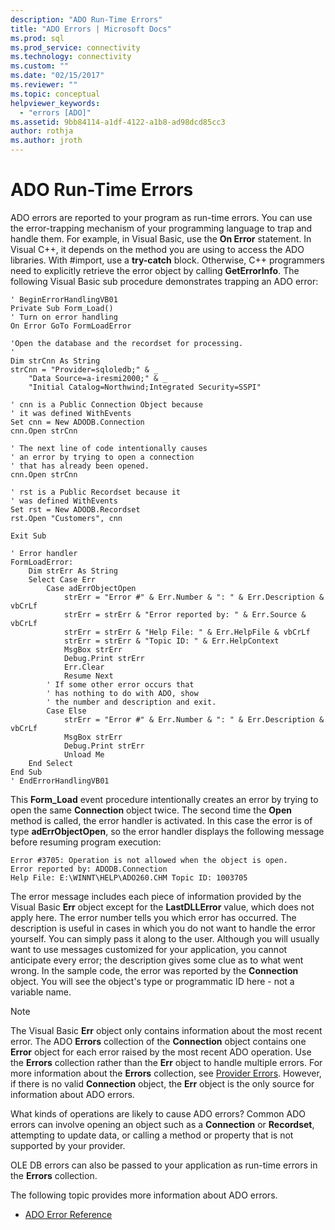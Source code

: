 ```yaml
---
description: "ADO Run-Time Errors"
title: "ADO Errors | Microsoft Docs"
ms.prod: sql
ms.prod_service: connectivity
ms.technology: connectivity
ms.custom: ""
ms.date: "02/15/2017"
ms.reviewer: ""
ms.topic: conceptual
helpviewer_keywords:
  - "errors [ADO]"
ms.assetid: 9bb84114-a1df-4122-a1b8-ad98dcd85cc3
author: rothja
ms.author: jroth
---
```

# ADO Run-Time Errors
ADO errors are reported to your program as run-time errors. You can use the error-trapping mechanism of your programming language to trap and handle them. For example, in Visual Basic, use the **On Error** statement. In Visual C++, it depends on the method you are using to access the ADO libraries. With #import, use a **try-catch** block. Otherwise, C++ programmers need to explicitly retrieve the error object by calling **GetErrorInfo**. The following Visual Basic sub procedure demonstrates trapping an ADO error:

```
' BeginErrorHandlingVB01
Private Sub Form_Load()
' Turn on error handling
On Error GoTo FormLoadError

'Open the database and the recordset for processing.
'
Dim strCnn As String
strCnn = "Provider=sqloledb;" & _
    "Data Source=a-iresmi2000;" & _
    "Initial Catalog=Northwind;Integrated Security=SSPI"

' cnn is a Public Connection Object because
' it was defined WithEvents
Set cnn = New ADODB.Connection
cnn.Open strCnn

' The next line of code intentionally causes
' an error by trying to open a connection
' that has already been opened.
cnn.Open strCnn

' rst is a Public Recordset because it
' was defined WithEvents
Set rst = New ADODB.Recordset
rst.Open "Customers", cnn

Exit Sub

' Error handler
FormLoadError:
    Dim strErr As String
    Select Case Err
        Case adErrObjectOpen
            strErr = "Error #" & Err.Number & ": " & Err.Description & vbCrLf
            strErr = strErr & "Error reported by: " & Err.Source & vbCrLf
            strErr = strErr & "Help File: " & Err.HelpFile & vbCrLf
            strErr = strErr & "Topic ID: " & Err.HelpContext
            MsgBox strErr
            Debug.Print strErr
            Err.Clear
            Resume Next
        ' If some other error occurs that
        ' has nothing to do with ADO, show
        ' the number and description and exit.
        Case Else
            strErr = "Error #" & Err.Number & ": " & Err.Description & vbCrLf
            MsgBox strErr
            Debug.Print strErr
            Unload Me
    End Select
End Sub
' EndErrorHandlingVB01
```

 This **Form_Load** event procedure intentionally creates an error by trying to open the same **Connection** object twice. The second time the **Open** method is called, the error handler is activated. In this case the error is of type **adErrObjectOpen**, so the error handler displays the following message before resuming program execution:

```
Error #3705: Operation is not allowed when the object is open.
Error reported by: ADODB.Connection
Help File: E:\WINNT\HELP\ADO260.CHM Topic ID: 1003705
```

 The error message includes each piece of information provided by the Visual Basic **Err** object except for the **LastDLLError** value, which does not apply here. The error number tells you which error has occurred. The description is useful in cases in which you do not want to handle the error yourself. You can simply pass it along to the user. Although you will usually want to use messages customized for your application, you cannot anticipate every error; the description gives some clue as to what went wrong. In the sample code, the error was reported by the **Connection** object. You will see the object's type or programmatic ID here - not a variable name.

> [!NOTE]
>  The Visual Basic **Err** object only contains information about the most recent error. The ADO **Errors** collection of the **Connection** object contains one **Error** object for each error raised by the most recent ADO operation. Use the **Errors** collection rather than the **Err** object to handle multiple errors. For more information about the **Errors** collection, see [Provider Errors](../../../ado/guide/data/provider-errors.md). However, if there is no valid **Connection** object, the **Err** object is the only source for information about ADO errors.

 What kinds of operations are likely to cause ADO errors? Common ADO errors can involve opening an object such as a **Connection** or **Recordset**, attempting to update data, or calling a method or property that is not supported by your provider.

 OLE DB errors can also be passed to your application as run-time errors in the **Errors** collection.

 The following topic provides more information about ADO errors.

-   [ADO Error Reference](../../../ado/guide/data/ado-error-reference.md)
